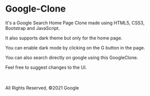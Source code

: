 # Google-Clone
It's a Google Search Home Page Clone made using HTML5, CSS3, Bootstrap and JavaScript.

It also supports dark theme but only for the home page. 

You can enable dark mode by clicking on the G button in the page.

You can also search directly on google using this GoogleClone.

Feel free to suggest changes to the UI.
</br></br></br>



All Rights Reserved, ©2021 Google
